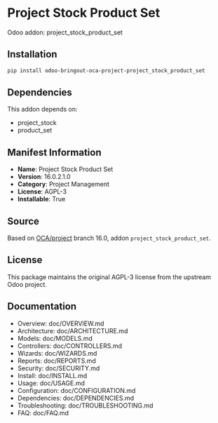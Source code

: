 # Project Stock Product Set

Odoo addon: project_stock_product_set

## Installation

```bash
pip install odoo-bringout-oca-project-project_stock_product_set
```

## Dependencies

This addon depends on:
- project_stock
- product_set

## Manifest Information

- **Name**: Project Stock Product Set
- **Version**: 16.0.2.1.0
- **Category**: Project Management
- **License**: AGPL-3
- **Installable**: True

## Source

Based on [OCA/project](https://github.com/OCA/project) branch 16.0, addon `project_stock_product_set`.

## License

This package maintains the original AGPL-3 license from the upstream Odoo project.

## Documentation

- Overview: doc/OVERVIEW.md
- Architecture: doc/ARCHITECTURE.md
- Models: doc/MODELS.md
- Controllers: doc/CONTROLLERS.md
- Wizards: doc/WIZARDS.md
- Reports: doc/REPORTS.md
- Security: doc/SECURITY.md
- Install: doc/INSTALL.md
- Usage: doc/USAGE.md
- Configuration: doc/CONFIGURATION.md
- Dependencies: doc/DEPENDENCIES.md
- Troubleshooting: doc/TROUBLESHOOTING.md
- FAQ: doc/FAQ.md
